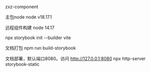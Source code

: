zxz-component

主包node
node v18.17.1

远程组件构建
node 14.17

npx storybook init --builder vite

文档打包
npm run build-storybook

文档部署，默认端口8080。访问 http://127.0.0.1:8080 
npx http-server storybook-static